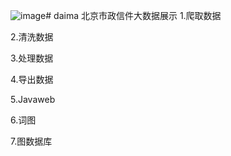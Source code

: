![image](https://github.com/xu1255362618/daima/assets/143588148/3312de63-d45c-438c-8125-e293eaa2493e)# daima
北京市政信件大数据展示
1.爬取数据

2.清洗数据

3.处理数据







4.导出数据





5.Javaweb

6.词图

7.图数据库




